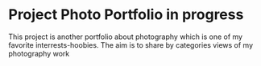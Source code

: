 # Project Photo Portfolio in progress

This project is another portfolio about photography which is one of my favorite interrests-hoobies.
The aim is to share by categories views of my photography work


